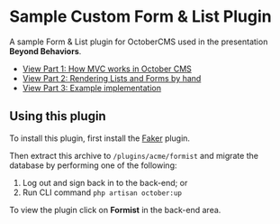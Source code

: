 # Sample Custom Form & List Plugin

A sample Form & List plugin for OctoberCMS used in the presentation **Beyond Behaviors**.

* [View Part 1: How MVC works in October CMS](http://octobercms.com/support/article/ob-19)
* [View Part 2: Rendering Lists and Forms by hand](http://octobercms.com/support/article/ob-20)
* [View Part 3: Example implementation](http://octobercms.com/support/article/ob-21)

## Using this plugin 

To install this plugin, first install the [Faker](https://octobercms.com/plugin/rahman-faker) plugin.

Then extract this archive to `/plugins/acme/formist` and migrate the database by performing one of the following:

1. Log out and sign back in to the back-end; or
2. Run CLI command `php artisan october:up`

To view the plugin click on **Formist** in the back-end area.

